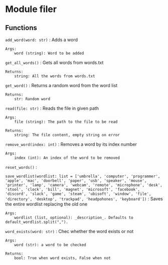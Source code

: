 Module filer
============

Functions
---------

    
`add_word(word: str)`
:   Adds a word
    
    Args:
        word (string): Word to be added

    
`get_all_words()`
:   Gets all words from words.txt
    
    Returns:
        string: All the words from words.txt

    
`get_word()`
:   Returns a random word from the word list
    
    Returns:
        str: Random word

    
`read(file: str)`
:   Reads the file in given path
    
    Args:
        file (string): The path to the file to be read
    
    Returns:
        string: The file content, empty string on error

    
`remove_word(index: int)`
:   Removes a word by its index number
    
    Args:
        index (int): An index of the word to be removed

    
`reset_words()`
:   

    
`save_wordlist(wordlist: list = ['umbrella', 'computer', 'programmer', 'apple', 'mac', 'doorbell', 'paper', 'usb', 'speaker', 'mouse', 'printer', 'lamp', 'camera', 'webcam', 'remote', 'microphone', 'desk', 'stool', 'clock', 'bill', 'magnet', 'microsoft', 'facebook', 'discord', 'slack', 'game', 'steam', 'ubisoft', 'window', 'file', 'directory', 'desktop', 'trackpad', 'headpohones', 'keyboard'])`
:   Saves the entire wordlist replacing the old one
    
    Args:
        wordlist (list, optional): _description_. Defaults to default_wordlist.split(",").

    
`word_exists(word: str)`
:   Chec whether the word exists or not
    
    Args:
        word (str): a word to be checked
    
    Returns:
        bool: True when word exists, False when not